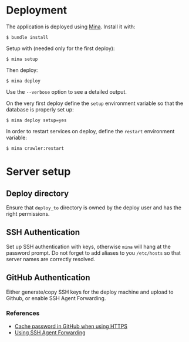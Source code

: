 # Deployment

The application is deployed using [Mina](https://github.com/mina-deploy/mina).
Install it with:

    $ bundle install

Setup with (needed only for the first deploy):

    $ mina setup

Then deploy:

    $ mina deploy

Use the `--verbose` option to see a detailed output.

On the very first deploy define the `setup` environment variable so that the
database is properly set up:

    $ mina deploy setup=yes

In order to restart services on deploy, define the `restart` environment
variable:

    $ mina crawler:restart

# Server setup

## Deploy directory

Ensure that `deploy_to` directory is owned by the deploy user and has the right
permissions.

## SSH Authentication

Set up SSH authentication with keys, otherwise `mina` will hang at the password
prompt.
Do not forget to add aliases to you `/etc/hosts` so that server names are
correctly resolved.

## GitHub Authentication

Either generate/copy SSH keys for the deploy machine and upload to Github,
or enable SSH Agent Forwarding.

### References

- [Cache password in GitHub when using HTTPS](https://help.github.com/articles/caching-your-github-password-in-git/)
- [Using SSH Agent Forwarding](https://developer.github.com/guides/using-ssh-agent-forwarding/)

